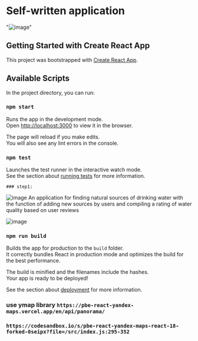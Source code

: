 # Self-written application

"![image](https://user-images.githubusercontent.com/88620625/226173936-1b3d4dbb-0387-468a-ac39-7bcc1f3cb647.png)"

## Getting Started with Create React App

This project was bootstrapped with [Create React App](https://github.com/facebook/create-react-app).

## Available Scripts

In the project directory, you can run:

### `npm start`

Runs the app in the development mode.\
Open [http://localhost:3000](http://localhost:3000) to view it in the browser.

The page will reload if you make edits.\
You will also see any lint errors in the console.

### `npm test`

Launches the test runner in the interactive watch mode.\
See the section about [running tests](https://facebook.github.io/create-react-app/docs/running-tests) for more information.

    ### step1:
![image](https://user-images.githubusercontent.com/88620625/227726443-e2c60ec7-05b0-45c4-9f29-59a1822dc00a.png)
An application for finding natural sources of drinking water with the function of adding new sources by users and compiling a rating of water quality based on user reviews

![image](https://user-images.githubusercontent.com/88620625/227726504-7cda6f0d-2d1f-46f0-b71c-f169444a7be9.png)

### `npm run build`

Builds the app for production to the `build` folder.\
It correctly bundles React in production mode and optimizes the build for the best performance.

The build is minified and the filenames include the hashes.\
Your app is ready to be deployed!

See the section about [deployment](https://facebook.github.io/create-react-app/docs/deployment) for more information.

### use ymap library `https://pbe-react-yandex-maps.vercel.app/en/api/panorama/`

### `https://codesandbox.io/s/pbe-react-yandex-maps-react-18-forked-0seipx?file=/src/index.js:295-352`
